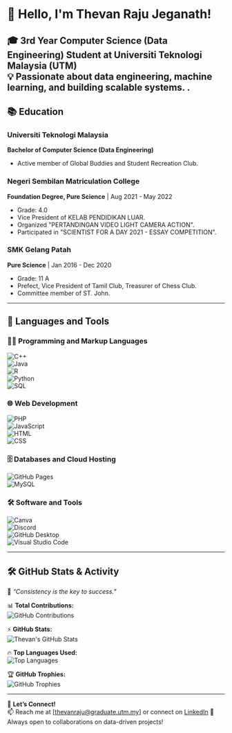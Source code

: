 # 👋 Hello, I'm Thevan Raju Jeganath!

🎓 **3rd Year Computer Science (Data Engineering) Student at Universiti Teknologi Malaysia (UTM)**  
💡 Passionate about data engineering, machine learning, and building scalable systems.  .  
---

## 📚 **Education**
### Universiti Teknologi Malaysia  
**Bachelor of Computer Science (Data Engineering)** 
- Active member of Global Buddies and Student Recreation Club.  

### Negeri Sembilan Matriculation College  
**Foundation Degree, Pure Science** | Aug 2021 - May 2022  
- Grade: 4.0  
- Vice President of KELAB PENDIDIKAN LUAR.  
- Organized "PERTANDINGAN VIDEO LIGHT CAMERA ACTION".  
- Participated in "SCIENTIST FOR A DAY 2021 - ESSAY COMPETITION".  

### SMK Gelang Patah  
**Pure Science** | Jan 2016 - Dec 2020  
- Grade: 11 A  
- Prefect, Vice President of Tamil Club, Treasurer of Chess Club.  
- Committee member of ST. John.  

---

## 🚀 **Languages and Tools**
### 👨‍💻 **Programming and Markup Languages**
![C++](https://img.shields.io/badge/C%2B%2B-00599C?style=for-the-badge&logo=c%2B%2B&logoColor=white)  
![Java](https://img.shields.io/badge/Java-ED8B00?style=for-the-badge&logo=java&logoColor=white)  
![R](https://img.shields.io/badge/R-276DC3?style=for-the-badge&logo=r&logoColor=white)  
![Python](https://img.shields.io/badge/Python-3776AB?style=for-the-badge&logo=python&logoColor=white)  
![SQL](https://img.shields.io/badge/SQL-4479A1?style=for-the-badge&logo=mysql&logoColor=white)  

### 🌐 **Web Development**
![PHP](https://img.shields.io/badge/PHP-777BB4?style=for-the-badge&logo=php&logoColor=white)  
![JavaScript](https://img.shields.io/badge/JavaScript-F7DF1E?style=for-the-badge&logo=javascript&logoColor=black)  
![HTML](https://img.shields.io/badge/HTML5-E34F26?style=for-the-badge&logo=html5&logoColor=white)  
![CSS](https://img.shields.io/badge/CSS3-1572B6?style=for-the-badge&logo=css3&logoColor=white)  

### 🗄️ **Databases and Cloud Hosting**
![GitHub Pages](https://img.shields.io/badge/GitHub%20Pages-222222?style=for-the-badge&logo=githubpages&logoColor=white)  
![MySQL](https://img.shields.io/badge/MySQL-4479A1?style=for-the-badge&logo=mysql&logoColor=white)  

### 🛠 **Software and Tools**
![Canva](https://img.shields.io/badge/Canva-00C4CC?style=for-the-badge&logo=canva&logoColor=white)  
![Discord](https://img.shields.io/badge/Discord-5865F2?style=for-the-badge&logo=discord&logoColor=white)  
![GitHub Desktop](https://img.shields.io/badge/GitHub%20Desktop-7D4698?style=for-the-badge&logo=github&logoColor=white)  
![Visual Studio Code](https://img.shields.io/badge/VS%20Code-007ACC?style=for-the-badge&logo=visualstudiocode&logoColor=white)  

---

## 🛠 **GitHub Stats & Activity**
🌟 *“Consistency is the key to success.”*  

📊 **Total Contributions:**  
![GitHub Contributions](https://github-readme-streak-stats.herokuapp.com/?user=ThevanRaju&theme=tokyonight&hide_border=false)  

⚡ **GitHub Stats:**  
![Thevan's GitHub Stats](https://github-readme-stats.vercel.app/api?username=ThevanRaju&show_icons=true&theme=radical&hide_border=false)  

🔥 **Top Languages Used:**  
![Top Languages](https://github-readme-stats.vercel.app/api/top-langs/?username=ThevanRaju&layout=compact&theme=dracula)  

🏆 **GitHub Trophies:**  
![GitHub Trophies](https://github-profile-trophy.vercel.app/?username=ThevanRaju&theme=onedark)  

---

💬 **Let’s Connect!**  
📫 Reach me at [thevanraju@graduate.utm.my] or connect on [LinkedIn]([https://www.linkedin.com/in/thevan-raju-jeganath/])
🚀 Always open to collaborations on data-driven projects!  


